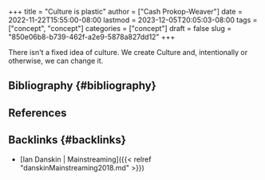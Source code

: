 +++
title = "Culture is plastic"
author = ["Cash Prokop-Weaver"]
date = 2022-11-22T15:55:00-08:00
lastmod = 2023-12-05T20:05:03-08:00
tags = ["concept", "concept"]
categories = ["concept"]
draft = false
slug = "850e06b8-b739-462f-a2e9-5878a827dd12"
+++

There isn't a fixed idea of culture. We create Culture and, intentionally or otherwise, we can change it.


## Bibliography {#bibliography}

## References

<style>.csl-entry{text-indent: -1.5em; margin-left: 1.5em;}</style><div class="csl-bib-body">
</div>


## Backlinks {#backlinks}

-   [Ian Danskin | Mainstreaming]({{< relref "danskinMainstreaming2018.md" >}})
